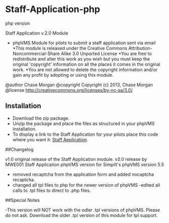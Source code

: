 # Staff-Application-php
php version

Staff Application v.2.0 Module

* phpVMS Module for pilots to submit a staff application sent via email
 *This module is released under the Creative Commons Attribution-Noncommercial-Share Alike 3.0 Unported License
 *You are free to redistribute and alter this work as you wish but you must keep the original 'copyright' information on all the places it comes in the original work.
 *You are not allowed to delete the copyright information and/or gain any profit by adopting or using this module.

 @author Chase Morgan
 @copyright Copyright (c) 2013, Chase Morgan
 @license http://creativecommons.org/licenses/by-nc-sa/3.0/



## Installation

- Download the zip package.
- Unzip the package and place the files as structured in your phpVMS installation.
- To display a link to the Staff Application for your pilots place this code where you want it: <a href="<?php echo url('/application'); ?>">Staff Application</a>.

##Changelog 

v1.0 original release of the Staff Application module.
v2.0 release by MWE001 Staff Application phpVMS version for Simpilt's phpVMS version 5.5
- removed recaptcha from the application form and added nocaptcha recaptcha.
- changed all tpl files to php for the newer version of phpVMS
-edited all calls to .tpl files to direct to .php files.

##Special Notes

-This version will NOT work with the odler .tpl versions of phpVMS. Please do not ask. Download the older .tpl version of this module for tpl support.
